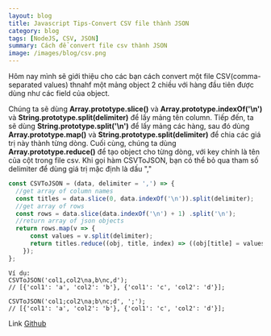```yaml
---
layout: blog
title: Javascript Tips-Convert CSV file thành JSON
category: blog
tags: [NodeJS, CSV, JSON]
summary: Cách để convert file csv thành JSON
image: /images/blog/csv.png
---
```

Hôm nay mình sẽ giới thiệu cho các bạn cách convert một file CSV(comma-separated values) thnahf một mảng object 2 chiều với hàng đầu tiên được dùng như các field của object.

Chúng ta sẽ dùng **Array.prototype.slice()** và **Array.prototype.indexOf('\n')**  và **String.prototype.split(delimiter)** để lấy mảng tên column. Tiếp đến, ta sẽ dùng **String.prototype.split('\n')** để lấy mảng các hàng, sau đó dùng **Array.prototype.map()** và **String.prototype.split(delimiter)** để chia các giá trị này thành từng dòng. Cuối cùng, chúng ta dùng **Array.prototype.reduce()** để tạo object cho từng dòng, với key chính là tên của cột trong file csv. Khi gọi hàm CSVToJSON, bạn có thể bỏ qua tham số delimiter để dùng giá trị mặc định là dấu ","

```javascript
const CSVToJSON = (data, delimiter = ',') => {
  //get array of column names
  const titles = data.slice(0, data.indexOf('\n')).split(delimiter);
  //get array of rows
  const rows = data.slice(data.indexOf('\n') + 1) .split('\n');
  //return array of json objects
  return rows.map(v => {
      const values = v.split(delimiter);
      return titles.reduce((obj, title, index) => ((obj[title] = values[index]), obj), {});
    });
};
```

```
Ví dụ:
CSVToJSON('col1,col2\na,b\nc,d'); 
// [{'col1': 'a', 'col2': 'b'}, {'col1': 'c', 'col2': 'd'}];

CSVToJSON('col1;col2\na;b\nc;d', ';'); 
// [{'col1': 'a', 'col2': 'b'}, {'col1': 'c', 'col2': 'd'}];
```

Link [Github](https://github.com/tokyoshare/awsome_nodejs)

